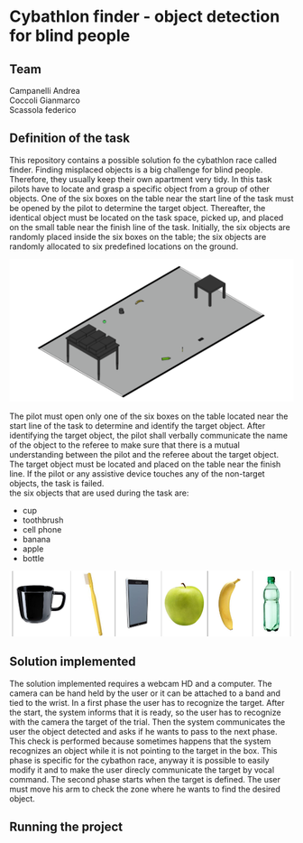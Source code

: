 # Cybathlon finder - object detection for blind people
## Team
Campanelli Andrea <br>
Coccoli Gianmarco <br>
Scassola federico <br>

## Definition of the task
This repository contains a possible solution fo the cybathlon race called finder.
Finding misplaced objects is a big challenge for blind people. Therefore, they usually keep their own apartment very tidy. 
In this task pilots have to locate and grasp a specific object from a group of other objects.
One of the six boxes on the table near the start line of the task must be opened by the pilot to determine the target object. Thereafter, the identical object must be 
located on the task space, picked up, and placed on the small table near the finish line of the task.
Initially, the six objects are randomly placed inside the six boxes on the table;  the six objects are randomly allocated to six predefined locations on the ground.

![Setup scheme of the task](/readme_images/setup_task.png?raw=true "Setup scheme of the task")

The pilot must open only one of the six boxes on the table located near the start line of the task to determine and identify the target object.
After identifying the target object, the pilot shall verbally communicate the name of the object to the referee to make sure that there is a mutual understanding 
between the pilot and the referee about the target object. The target object must be located and placed on the table near the finish line.
If the pilot or any assistive device touches any of the non-target objects, the task is failed.
<br>
the six objects that are used during the task are:
- cup
- toothbrush
- cell phone
- banana
- apple
- bottle

![Setup scheme of the task](/readme_images/target_objects.png?raw=true "Setup scheme of the task")

## Solution implemented
The solution implemented requires a webcam HD and a computer. The camera can be hand held by the user or it can be attached to a band and tied to the wrist. 
In a first phase the user has to recognize the target. After the start, the system informs that it is ready, so the user has to recognize with the camera the target of the trial. Then the system communicates the user the object detected and asks if he wants to pass to the next phase. This check is performed because sometimes happens that the system recognizes an object while it is not pointing to the target in the box. This phase is specific for the cybathon race, anyway it is possible to easily modify it and to make the user direcly communicate the target by vocal command.
The second phase starts when the target is defined. The user must move his arm to check the zone where he wants to find the desired object. 
## Running the project
